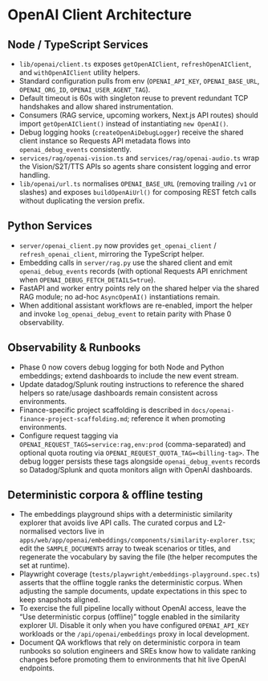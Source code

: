 # OpenAI Client Architecture

## Node / TypeScript Services
- `lib/openai/client.ts` exposes `getOpenAIClient`, `refreshOpenAIClient`, and `withOpenAIClient` utility helpers.
- Standard configuration pulls from env (`OPENAI_API_KEY`, `OPENAI_BASE_URL`, `OPENAI_ORG_ID`, `OPENAI_USER_AGENT_TAG`).
- Default timeout is 60s with singleton reuse to prevent redundant TCP handshakes and allow shared instrumentation.
- Consumers (RAG service, upcoming workers, Next.js API routes) should import `getOpenAIClient()` instead of instantiating `new OpenAI()`.
- Debug logging hooks (`createOpenAiDebugLogger`) receive the shared client instance so Requests API metadata flows into `openai_debug_events` consistently.
- `services/rag/openai-vision.ts` and `services/rag/openai-audio.ts` wrap the Vision/S2T/TTS APIs so agents share consistent logging and error handling.
- `lib/openai/url.ts` normalises `OPENAI_BASE_URL` (removing trailing `/v1` or slashes) and exposes `buildOpenAiUrl()` for composing REST fetch calls without duplicating the version prefix.

## Python Services
- `server/openai_client.py` now provides `get_openai_client` / `refresh_openai_client`, mirroring the TypeScript helper.
- Embedding calls in `server/rag.py` use the shared client and emit `openai_debug_events` records (with optional Requests API enrichment when `OPENAI_DEBUG_FETCH_DETAILS=true`).
- FastAPI and worker entry points rely on the shared helper via the shared RAG module; no ad-hoc `AsyncOpenAI()` instantiations remain.
- When additional assistant workflows are re-enabled, import the helper and invoke `log_openai_debug_event` to retain parity with Phase 0 observability.

## Observability & Runbooks
- Phase 0 now covers debug logging for both Node and Python embeddings; extend dashboards to include the new event stream.
- Update datadog/Splunk routing instructions to reference the shared helpers so rate/usage dashboards remain consistent across environments.
- Finance-specific project scaffolding is described in `docs/openai-finance-project-scaffolding.md`; reference it when promoting environments.
- Configure request tagging via `OPENAI_REQUEST_TAGS=service:rag,env:prod` (comma-separated) and optional quota routing via `OPENAI_REQUEST_QUOTA_TAG=<billing-tag>`. The debug logger persists these tags alongside `openai_debug_events` records so Datadog/Splunk and quota monitors align with OpenAI dashboards.

## Deterministic corpora & offline testing
- The embeddings playground ships with a deterministic similarity explorer that avoids live API calls. The curated corpus and L2-normalised vectors live in `apps/web/app/openai/embeddings/components/similarity-explorer.tsx`; edit the `SAMPLE_DOCUMENTS` array to tweak scenarios or titles, and regenerate the vocabulary by saving the file (the helper recomputes the set at runtime).
- Playwright coverage (`tests/playwright/embeddings-playground.spec.ts`) asserts that the offline toggle ranks the deterministic corpus. When adjusting the sample documents, update expectations in this spec to keep snapshots aligned.
- To exercise the full pipeline locally without OpenAI access, leave the “Use deterministic corpus (offline)” toggle enabled in the similarity explorer UI. Disable it only when you have configured `OPENAI_API_KEY` workloads or the `/api/openai/embeddings` proxy in local development.
- Document QA workflows that rely on deterministic corpora in team runbooks so solution engineers and SREs know how to validate ranking changes before promoting them to environments that hit live OpenAI endpoints.
